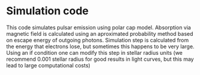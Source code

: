 # Simulation code
This code simulates pulsar emission using polar cap model. 
Absorption via magnetic field is calculated using an aproximated probability method based on escape energy of outgoing photons.
Simulation step is calculated from the energy that electrons lose, but sometimes this happens to be very large. Using an if condition one can modify this step in stellar radius units (we recommend 0.001 stellar radius for good results in light curves, but this may lead to large computational costs)
